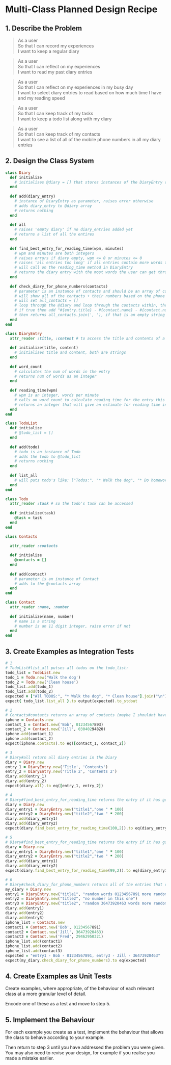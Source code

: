 # Multi-Class Planned Design Recipe

## 1. Describe the Problem
 
> As a user  
> So that I can record my experiences  
> I want to keep a regular diary

> As a user  
> So that I can reflect on my experiences  
> I want to read my past diary entries 

> As a user  
> So that I can reflect on my experiences in my busy day  
> I want to select diary entries to read based on how much time I have and my
> reading speed

> As a user  
> So that I can keep track of my tasks  
> I want to keep a todo list along with my diary

> As a user  
> So that I can keep track of my contacts  
> I want to see a list of all of the mobile phone numbers in all my diary
> entries


## 2. Design the Class System

```ruby
class Diary
  def initialize
    # initialises @diary = [] that stores instances of the DiaryEntry class
  end
  
  def add(diary_entry)
    # instance of DiaryEntry as parameter, raises error otherwise
    # adds diary_entry to @diary array
    # returns nothing
  end
  
  def all
    # raises 'empty diary' if no diary_entries added yet
    # returns a list of all the entires
  end
  
  def find_best_entry_for_reading_time(wpm, minutes)
    # wpm and minutes are both integers
    # raises errors if diary empty, wpm <= 0 or minutes <= 0
    # raises 'all entries too long' if all entries contain more words than the user can read with the given wpm and minutes
    # will call on the reading_time method in DiaryEntry
    # returns the diary entry with the most words the user can get through in the given wpm and minutes
  end
  
  def check_diary_for_phone_numbers(contacts)
    # parameter is an instance of contacts and should be an array of contacts
    # will show all of the contacts + their numbers based on the phone numbers found in the diary entries
    # will set all_contacts = []
    # loop through the @diary and loop through the contacts within, then check if @diary array include? the contact.number.to_s
    # if true then add "#{entry.title} - #{contact.name} - #{contact.number}" to the all_contacts array
    # then returns all_contacts.join(', '), if that is an empty string then return 'no contacts found within diary'
  end
end

class DiaryEntry
  attr_reader :title, :content # to access the title and contents of a given entry
  
  def initialize(title, content)
    # initialises title and content, both are strings
  end
  
  def word_count
    # calculates the num of words in the entry
    # returns num of words as an integer
  end
  
  def reading_time(wpm)
    # wpm is an integer, words per minute
    # calls on word_count to calculate reading time for the entry this method is called on
    # returns an integer that will give an estimate for reading time in minutes
  end
end

class TodoList
  def initialize
    # @todo_list = []
  end
  
  def add(todo)
    # todo is an instance of Todo
    # adds the todo to @todo_list
    # returns nothing
  end
  
  def list_all
    # will puts todo's like: ["Todos:", "* Walk the dog", "* Do homework"].join("\n") + "\n"
  end
end

class Todo
  attr_reader :task # so the todo's task can be accessed
  
  def initialize(task)
    @task = task
  end
end

class Contacts

  attr_reader :contacts
  
  def initialize
    @contacts = []
  end
  
  def add(contact)
    # parameter is an instance of Contact
    # adds to the @contacts array
  end
end

class Contact
  attr_reader :name, :number
  
  def initialize(name, number)
    # name is a string
    # number is an 11 digit integer, raise error if not
  end
end

```
 
## 3. Create Examples as Integration Tests
 
```ruby
# 1 
# TodoList#list_all putses all todos on the todo_list:
todo_list = TodoList.new
todo_1 = Todo.new('Walk the dog')
todo_2 = Todo.new('Clean house')
todo_list.add(todo_1)
todo_list.add(todo_2)
expected = ["All TODOS:", "* Walk the dog", "* Clean house"].join("\n") + "\n"
expect{ todo_list.list_all }.to output(expected).to_stdout

# 2 
# Contacts#contacts returns an array of contacts (maybe I shouldnt have called everything contacts haha)
iphone = Contacts.new
contact_1 = Contact.new('Bob', 01234567893)
contact_2 = Contact.new('Jill', 03040294820)
iphone.add(contact_1)
iphone.add(contact_2)
expect(iphone.contacts).to eq([contact_1, contact_2])

# 3
# Diary#all return all diary entries in the Diary
diary = Diary.new
entry_1 = DiaryEntry.new('Title', 'Contents')
entry_2 = DiaryEntry.new('Title 2', 'Contents 2')
diary.add(entry_1)
diary.add(entry_2)
expect(diary.all).to eq([entry_1, entry_2])

# 4
# Diary#find_best_entry_for_reading_time returns the entry if it has got the exact amount of words they can read in the given time
diary = Diary.new
diary_entry1 = DiaryEntry.new("title1","one " * 100)
diary_entry2 = DiaryEntry.new("title2","two " * 200)
diary.add(diary_entry1)
diary.add(diary_entry2)
expect(diary.find_best_entry_for_reading_time(100,2)).to eq(diary_entry2)

# 5
# Diary#find_best_entry_for_reading_time returns the entry if it has got less than the amount of words they can read in the given time but is the closest
diary = Diary.new
diary_entry1 = DiaryEntry.new("title1","one " * 100)
diary_entry2 = DiaryEntry.new("title2","two " * 200)
diary.add(diary_entry1)
diary.add(diary_entry2)
expect(diary.find_best_entry_for_reading_time(99,2)).to eq(diary_entry1)

# 6
# Diary#check_diary_for_phone_numbers returns all of the entries that contain numbers found in a certain contacts list
my_diary = Diary.new
entry1 = DiaryEntry.new("title1", "random words 01234567891 more random words")
entry2 = DiaryEntry.new("title2", "no number in this one")
entry3 = DiaryEntry.new("title2", "random 36473920463 words more random")
diary.add(entry1)
diary.add(entry2)
diary.add(entry3)
iphone_list = Contacts.new
contact1 = Contact.new('Bob', 01234567891)
contact2 = Contact.new('Jill', 36473920463)
contact3 = Contact.new('Fred', 29462950321)
iphone_list.add(contact1)
iphone_list.add(contact2)
iphone_list.add(contact3)
expected = "entry1 - Bob - 01234567891, entry3 - Jill - 36473920463"
expect(my_diary.check_diary_for_phone_numbers).to eq(expected)
```
 
## 4. Create Examples as Unit Tests
 
Create examples, where appropriate, of the behaviour of each relevant class at
a more granular level of detail.
 
Encode one of these as a test and move to step 5.
 
## 5. Implement the Behaviour
 
For each example you create as a test, implement the behaviour that allows the
class to behave according to your example.
 
Then return to step 3 until you have addressed the problem you were given. You
may also need to revise your design, for example if you realise you made a
mistake earlier.
